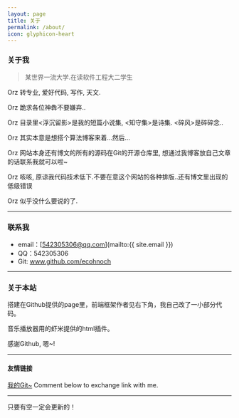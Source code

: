 ```yaml
---
layout: page
title: 关于
permalink: /about/
icon: glyphicon-heart
---
```


### 关于我

> 某世界一流大学.在读软件工程大二学生   

Orz  转专业, 爱好代码, 写作, 天文.

Orz  跪求各位神犇不要嫌弃..

Orz  目录里<浮沉留影>是我的短篇小说集, <知守集>是诗集. <碎风>是碎碎念..

Orz  其实本意是想搭个算法博客来着...然后...

Orz  网站本身还有博文的所有的源码在Git的开源仓库里, 想通过我博客放自己文章的话联系我就可以啦~

Orz  咳咳, 原谅我代码技术低下.不要在意这个网站的各种排版..还有博文里出现的低级错误

Orz  似乎没什么要说的了. 

---

### 联系我

* email：[542305306@qq.com](mailto:{{ site.email }})
* QQ：542305306
* Git: www.github.com/ecohnoch
---

### 关于本站   

搭建在Github提供的page里，前端框架作者见右下角，我自己改了一小部分代码。

音乐播放器用的虾米提供的html插件。

感谢Github, 嗯~!

---

#### 友情链接

[我的Git~](www.github.com/ecohnoch)
Comment below to exchange link with me.  

---

只要有空一定会更新的！
